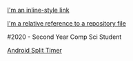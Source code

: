 [I'm an inline-style link](https://www.google.com)

[I'm a relative reference to a repository file](../master/master)


#2020 - Second Year Comp Sci Student

[Android Split Timer](https://github.com/BlaviButcher/AndroidSplitTimer)
